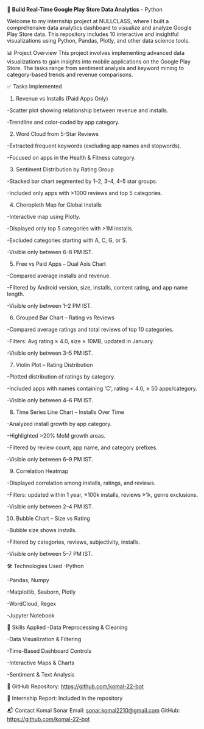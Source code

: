 📱 **Build Real-Time Google Play Store Data Analytics** - Python

Welcome to my internship project at NULLCLASS, where I built a comprehensive data analytics dashboard to visualize and analyze Google Play Store data. 
This repository includes 10 interactive and insightful visualizations using Python, Pandas, Plotly, and other data science tools.


📊 Project Overview
This project involves implementing advanced data visualizations to gain insights into mobile applications on the Google Play Store.
The tasks range from sentiment analysis and keyword mining to category-based trends and revenue comparisons.



✅ Tasks Implemented

1. Revenue vs Installs (Paid Apps Only)
   
-Scatter plot showing relationship between revenue and installs.

-Trendline and color-coded by app category.

2. Word Cloud from 5-Star Reviews
   
-Extracted frequent keywords (excluding app names and stopwords).

-Focused on apps in the Health & Fitness category.

3. Sentiment Distribution by Rating Group
   
-Stacked bar chart segmented by 1–2, 3–4, 4–5 star groups.

-Included only apps with >1000 reviews and top 5 categories.

4. Choropleth Map for Global Installs
   
-Interactive map using Plotly.

-Displayed only top 5 categories with >1M installs.

-Excluded categories starting with A, C, G, or S.

-Visible only between 6–8 PM IST.

 5. Free vs Paid Apps – Dual Axis Chart
    
-Compared average installs and revenue.

-Filtered by Android version, size, installs, content rating, and app name length.

-Visible only between 1–2 PM IST.

6. Grouped Bar Chart – Rating vs Reviews
   
-Compared average ratings and total reviews of top 10 categories.

-Filters: Avg rating ≥ 4.0, size ≥ 10MB, updated in January.

-Visible only between 3–5 PM IST.

7. Violin Plot – Rating Distribution
   
-Plotted distribution of ratings by category.

-Included apps with names containing 'C', rating < 4.0, ≥ 50 apps/category.

-Visible only between 4–6 PM IST.

8. Time Series Line Chart – Installs Over Time
   
-Analyzed install growth by app category.

-Highlighted >20% MoM growth areas.

-Filtered by review count, app name, and category prefixes.

-Visible only between 6–9 PM IST.

9. Correlation Heatmap
    
-Displayed correlation among installs, ratings, and reviews.

-Filters: updated within 1 year, ≥100k installs, reviews ≥1k, genre exclusions.

-Visible only between 2–4 PM IST.

10. Bubble Chart – Size vs Rating
    
-Bubble size shows installs.

-Filtered by categories, reviews, subjectivity, installs.

-Visible only between 5–7 PM IST.





🛠️ Technologies Used
-Python

-Pandas, Numpy

-Matplotlib, Seaborn, Plotly

-WordCloud, Regex

-Jupyter Notebook






🧠 Skills Applied
-Data Preprocessing & Cleaning

-Data Visualization & Filtering

-Time-Based Dashboard Controls

-Interactive Maps & Charts

-Sentiment & Text Analysis





📂 GitHub Repository: https://github.com/komal-22-bot

📄 Internship Report: Included in the repository



📬 Contact
Komal Sonar
Email: sonar.komal2210@gmail.com
GitHub: https://github.com/komal-22-bot
